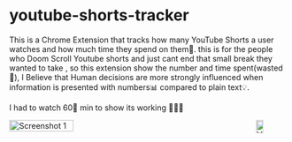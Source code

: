 # youtube-shorts-tracker
This is a Chrome Extension that tracks how many YouTube Shorts a user watches and how much time they spend on them🔢.
this is for the people who Doom Scroll Youtube shorts and just cant end that small break they wanted to take , so this extension show the number and time spent(wasted🙂),
I Believe that Human decisions are more strongly influenced when information is presented with numbers📊 compared to plain text💡. 


I had to watch 60🔢 min to show its working 🤦🤦🙂

<div style="display: flex; justify-content: space-between;">
  <img src="https://github.com/user-attachments/assets/e83889d3-3f90-4ba1-bb07-3f9a86355422" alt="Screenshot 1" width="48%" />
  <a href="https://github.com/user-attachments/assets/3be943ad-0fcf-4a52-a33a-35452c0ed325">
    <img src="https://img.icons8.com/ios-filled/200/play-button-circled.png" alt="Video" width="48%" />
  </a>
</div>




